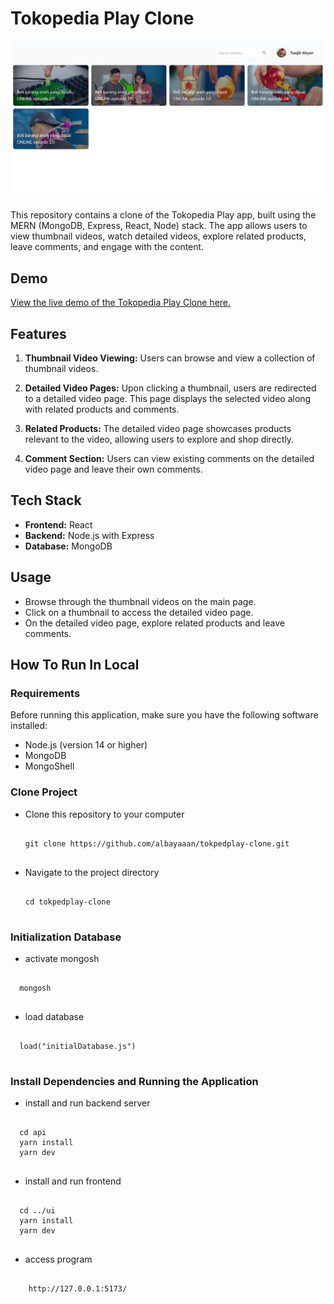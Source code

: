 # Tokopedia Play Clone

![Tokopedia Play Clone](/demo.png)

This repository contains a clone of the Tokopedia Play app, built using the MERN (MongoDB, Express, React, Node) stack. The app allows users to view thumbnail videos, watch detailed videos, explore related products, leave comments, and engage with the content.


## Demo

[View the live demo of the Tokopedia Play Clone here.](/)

## Features

1. **Thumbnail Video Viewing:** Users can browse and view a collection of thumbnail videos.

2. **Detailed Video Pages:** Upon clicking a thumbnail, users are redirected to a detailed video page. This page displays the selected video along with related products and comments.

3. **Related Products:** The detailed video page showcases products relevant to the video, allowing users to explore and shop directly.

4. **Comment Section:** Users can view existing comments on the detailed video page and leave their own comments.

## Tech Stack

- **Frontend:** React
- **Backend:** Node.js with Express
- **Database:** MongoDB

## Usage

- Browse through the thumbnail videos on the main page.
- Click on a thumbnail to access the detailed video page.
- On the detailed video page, explore related products and leave comments.

## **How To Run In Local**
### Requirements
Before running this application, make sure you have the following software installed:

- Node.js (version 14 or higher)
- MongoDB
- MongoShell
  
### Clone Project

- Clone this repository to your computer
  <pre>
  <code>
  git clone https://github.com/albayaaan/tokpedplay-clone.git
  </code>
  </pre>
- Navigate to the project directory
  <pre>
  <code>
  cd tokpedplay-clone
  </code>
  </pre>


### Initialization Database
- activate mongosh
<pre>
  <code>
  mongosh
  </code>
</pre>
- load database 
<pre>
  <code>
  load("initialDatabase.js")
  </code>
</pre>


### Install Dependencies and Running the Application
- install and run backend server
<pre>
  <code>
  cd api
  yarn install
  yarn dev
  </code>
</pre>
- install and run frontend
<pre>
  <code>
  cd ../ui
  yarn install
  yarn dev
  </code>
</pre>
- access program
<pre>
  <code>
    http://127.0.0.1:5173/
  </code>
</pre>
